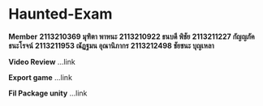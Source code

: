 # Haunted-Exam

**Member**
**2113210369 มุฑิตา พาหนะ**
**2113210922 ธนบดี พิชัย**
**2113211227 กัญญภัค ธนะโรจน์**
**2113211953 ณัฏฐมน อุณานิภากร**
**2113212498 ชัยชนะ บุญเหลา**

**Video Review**
...link

**Export game**
...link


**Fil Package unity**
...link
